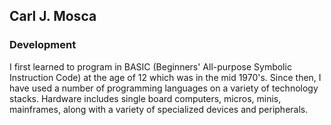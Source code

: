 ## Carl J. Mosca

### Development

I first learned to program in BASIC (Beginners' All-purpose Symbolic Instruction Code) at the age of 12 which was in the mid 1970's.  Since then, I have used a number of programming languages on a variety of technology stacks.  Hardware includes single board computers, micros, minis, mainframes, along with a variety of specialized devices and peripherals.

